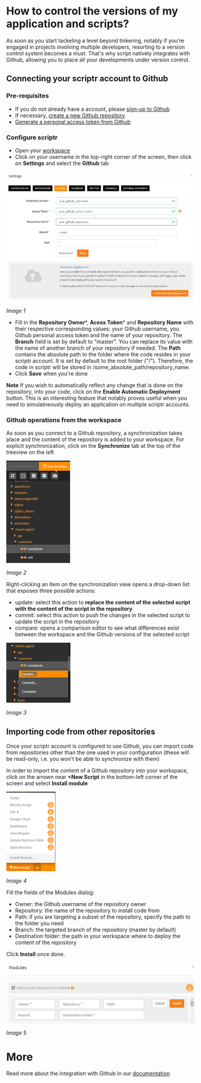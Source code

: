 # How to control the versions of my application and scripts?

As soon as you start tackeling a level beyond tinkering, notably if you're engaged in projects involving multiple developers, resorting to a version control system becomes a must. That's why script natively integrates with Github, allowing you to place all your developments under version control.

## Connecting your scriptr account to Github

### Pre-requisites

- If you do not already have a account, please [sign-up to Github](https://github.com/) 
- If necessary, [create a new Github repository](https://help.github.com/articles/create-a-repo/)
- [Generate a personal access token from Github](https://help.github.com/articles/creating-a-personal-access-token-for-the-command-line/)

### Configure scriptr

- Open your [workspace](https://www.scriptr.io/workspace)
- Click on your username in the top-right corner of the screen, then click on **Settings** and select the **Github** tab

![Github configuration](./images/github_settings.png)

*Image 1*

- Fill in the **Repository Owner***, **Acess Token*** and **Repository Name** with their respective corresponding values: your Github username, you Github personal access token and the name of your repository. The **Branch** field is set by default to "master". You can replace its value with the name of another branch of your repository if needed. The **Path** contains the absolute path to the folder where the code resides in your scriptr account. It is set by default to the root folder ("/"). Therefore, the code in scriptr will be stored in /some_absolute_path/repository_name.
- Click **Save** when you're done

**Note**
If you wish to automatically reflect any change that is done on the repository, into your code, click on the **Enable Automatic Deployment** button. This is an interesting feature that notably proves useful when you need to simulatneously deploy an application on multiple scriptr accounts. 

### Github operations from the workspace

As soon as you connect to a Github repository, a synchronization takes place and the content of the repository is added to your workspace. For explicit synchronization, click on the **Synchronize** tab at the top of the treeview on the left

![Github synchronization](./images/syncrhonize_tab.png)

*Image 2*

Right-clicking an item on the synchronization view opens a drop-down list that exposes three possible actions:

- update: select this action to **replace the content of the selected script with the content of the script in the repository** 
- commit: select this action to push the changes in the selected script to update the script in the repository 
- compare: opens a comparison editor to see what differences exist between the workspace and the Github versions of the selected script

![Github actions](./images/git_actions.png)

*Image 3*

## Importing code from other repositories

Once your scriptr account is configured to use Github, you can import code from repositories other than the one used in your configuration (these will be read-only, i.e. you won't be able to synchronize with them)

In order to import the content of a Github repository into your workspace, click on the arrown near **+New Script** in the bottom-left corner of the screen and select **Install module**

![Install module](./images/install_module.png)

*Image 4*

Fill the fields of the Modules dialog: 

- Owner: the Github username of the repository owner
- Repository: the name of the repository to install code from
- Path: if you are targeting a subset of the repository, specify the path to the folder you need
- Branch: the targeted branch of the repository (master by default)
- Destination folder: the path in your workspace where to deploy the content of the repository

Click **Install** once done.

![Configure installation](./images/import_repo.png)

*Image 5*

# More 

Read more about the integration with Github in our [documentation](https://www.scriptr.io/documentation#documentation-github)
